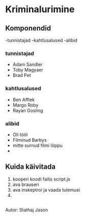 # Kriminalurimine

## Komponendid
  -tunnistajad
  -kahtlusalused
  -alibid

### tunnistajad
- Adam Sandler
- Toby Magyaer 
- Brad Pet

### kahtlusalused
  - Ben Afflek
  - Margo Roby
  - Rayan Gosling

### alibid

- Oli tööl
- Filminud Barbys
- mitte surnud filmi lõppu
- 
## Kuida käivitada
  1) kooperi koodi failis script.js
  2) ava brauseri
  3) ava inskeptroi ja vaada tulemusi
  4) 
##
  Autor: Stathaj Jason 

